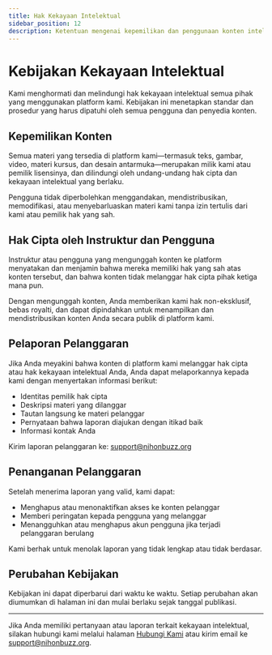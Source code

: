 ```yaml
---
title: Hak Kekayaan Intelektual
sidebar_position: 12
description: Ketentuan mengenai kepemilikan dan penggunaan konten intelektual di platform.
---
```


# Kebijakan Kekayaan Intelektual

Kami menghormati dan melindungi hak kekayaan intelektual semua pihak yang menggunakan platform kami. Kebijakan ini menetapkan standar dan prosedur yang harus dipatuhi oleh semua pengguna dan penyedia konten.

## Kepemilikan Konten

Semua materi yang tersedia di platform kami—termasuk teks, gambar, video, materi kursus, dan desain antarmuka—merupakan milik kami atau pemilik lisensinya, dan dilindungi oleh undang-undang hak cipta dan kekayaan intelektual yang berlaku.

Pengguna tidak diperbolehkan menggandakan, mendistribusikan, memodifikasi, atau menyebarluaskan materi kami tanpa izin tertulis dari kami atau pemilik hak yang sah.

## Hak Cipta oleh Instruktur dan Pengguna

Instruktur atau pengguna yang mengunggah konten ke platform menyatakan dan menjamin bahwa mereka memiliki hak yang sah atas konten tersebut, dan bahwa konten tidak melanggar hak cipta pihak ketiga mana pun.

Dengan mengunggah konten, Anda memberikan kami hak non-eksklusif, bebas royalti, dan dapat dipindahkan untuk menampilkan dan mendistribusikan konten Anda secara publik di platform kami.

## Pelaporan Pelanggaran

Jika Anda meyakini bahwa konten di platform kami melanggar hak cipta atau hak kekayaan intelektual Anda, Anda dapat melaporkannya kepada kami dengan menyertakan informasi berikut:

- Identitas pemilik hak cipta
- Deskripsi materi yang dilanggar
- Tautan langsung ke materi pelanggar
- Pernyataan bahwa laporan diajukan dengan itikad baik
- Informasi kontak Anda

Kirim laporan pelanggaran ke: [support@nihonbuzz.org](mailto:support@nihonbuzz.org)

## Penanganan Pelanggaran

Setelah menerima laporan yang valid, kami dapat:

- Menghapus atau menonaktifkan akses ke konten pelanggar
- Memberi peringatan kepada pengguna yang melanggar
- Menangguhkan atau menghapus akun pengguna jika terjadi pelanggaran berulang

Kami berhak untuk menolak laporan yang tidak lengkap atau tidak berdasar.

## Perubahan Kebijakan

Kebijakan ini dapat diperbarui dari waktu ke waktu. Setiap perubahan akan diumumkan di halaman ini dan mulai berlaku sejak tanggal publikasi.

---

Jika Anda memiliki pertanyaan atau laporan terkait kekayaan intelektual, silakan hubungi kami melalui halaman [Hubungi Kami](/hubungi-kami) atau kirim email ke [support@nihonbuzz.org](mailto:support@nihonbuzz.org).
